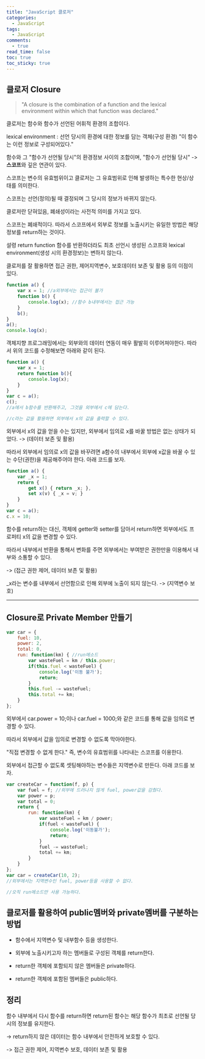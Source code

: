 ```yaml
---
title: "JavaScript 클로저"
categories:
  - JavaScript
tags:
  - JavaScript
comments:
  - true
read_time: false
toc: true
toc_sticky: true
---
```


## 클로저 Closure

>"A closure is the combination of a function and the lexical environment within which that function was declared."

클로저는 함수와 함수가 선언된 어휘적 환경의 조합이다.

lexical environment : 선언 당시의 환경에 대한 정보를 담는 객체(구성 환경) "이 함수는 이런 정보로 구성되어있다."

함수와 그 "함수가 선언될 당시"의 환경정보 사이의 조합이며, "함수가 선언될 당시" -> **스코프**와 깊은 연관이 있다.

스코프는 변수의 유효범위이고 클로저는 그 유효범위로 인해 발생하는 특수한 현상/상태를 의미한다.

스코프는 선언(정의)될 때 결정되며 그 당시의 정보가 바뀌지 않는다.

클로저란 닫혀있음, 폐쇄성이라는 사전적 의미를 가지고 있다.

스코프는 폐쇄적이다. 따라서 스코프에서 외부로 정보를 노출시키는 유일한 방법은 해당 정보를 return하는 것이다. 

설령 return function 함수를 반환하더라도 최초 선언시 생성된 스코프와 lexical environment(생성 시의 환경정보)는 변하지 않는다.

클로저를 잘 활용하면 접근 권한, 제어지역변수, 보호데이터 보존 및 활용 등의 이점이 있다.


```js
function a() {
    var x = 1; //a외부에서는 접근이 불가
    function b() {
        console.log(x); //함수 b내부에서는 접근 가능
    }
    b();
}
a();
console.log(x);
```

객체지향 프로그래밍에서는 외부와의 데이터 연동이 매우 활발히 이루어져야한다. 따라서 위의 코드를 수정해보면 아래와 같이 된다.

```js
function a() {
    var x = 1;
    return function b(){
        console.log(x);
    }
}
var c = a();
c();
//a에서 b함수를 반환해주고, 그것을 외부에서 c에 담는다.

//c라는 값을 활용하면 외부에서 x의 값을 출력할 수 있다.
```

외부에서 x의 값을 얻을 수는 있지만, 외부에서 임의로 x를 바꿀 방법은 없는 상태가 되었다. -> (데이터 보존 및 활용)

따라서 외부에서 임의로 x의 값을 바꾸려면 a함수의 내부에서 외부에 x값을 바꿀 수 있는 수단(권한)을 제공해주어야 한다. 아래 코드를 보자.


```js
function a() {
    var _x = 1;
    return {
        get x() { return _x; },
        set x(v) { _x = v; }
    }
}
var c = a();
c.x = 10;
```

함수를 return하는 대신, 객체에 getter와 setter를 담아서 return하면 외부에서도 프로퍼티 x의 값을 변경할 수 있다.

따라서 내부에서 반환을 통해서 변화를 주면 외부에서는 부여받은 권한만을 이용해서 내부와 소통할 수 있다. 

-> (접근 권한 제어, 데이터 보존 및 활용)

_x라는 변수를 내부에서 선언함으로 인해 외부에 노출이 되지 않는다. -> (지역변수 보호)

---



## Closure로 Private Member 만들기

```js
var car = {
    fuel: 10,
    power: 2,
    total: 0,
    run: function(km) { //run메소드
        var wasteFuel = km / this.power;
        if(this.fuel < wasteFuel) {
            console.log('이동 불가');
            return;
        }
        this.fuel -= wasteFuel;
        this.total += km;
    }
};
```

외부에서 car.power = 10;이나 car.fuel = 1000;와 같은 코드를 통해 값을 임의로 변경할 수 있다.

따라서 외부에서 값을 임의로 변경할 수 없도록 막아야한다.

"직접 변경할 수 없게 한다." 즉, 변수의 유효범위를 나타내는 스코프를 이용한다.

외부에서 접근할 수 없도록 셋팅해야하는 변수들은 지역변수로 만든다. 아래 코드를 보자.

```js
var createCar = function(f, p) {
    var fuel = f; //외부에 드러나지 않게 fuel, power값을 감췄다.
    var power = p;
    var total = 0;
    return {
        run: function(km) {
            var wasteFuel = km / power;
            if(fuel < wasteFuel) {
                console.log('이동불가');
                return;
            }
            fuel -= wasteFuel;
            total += km;
        }
    }
};
var car = createCar(10, 2);
//외부에서는 지역변수인 fuel, power등을 사용할 수 없다.

//오직 run메소드만 사용 가능하다. 
```


## 클로저를 활용하여 public멤버와 private멤버를 구분하는 방법

- 함수에서 지역변수 및 내부함수 등을 생성한다.

- 외부에 노출시키고자 하는 멤버들로 구성된 객체를 return한다.

- return한 객체에 포함되지 않은 멤버들은 private하다.

- return한 객체에 포함된 멤버들은 public하다.


## 정리

함수 내부에서 다시 함수를 return하면 return된 함수는 해당 함수가 최초로 선언될 당시의 정보를 유지한다. 
    
-> return하지 않은 데이터는 함수 내부에서 안전하게 보호할 수 있다.
    
-> 접근 권한 제어, 지역변수 보호, 데이터 보존 및 활용